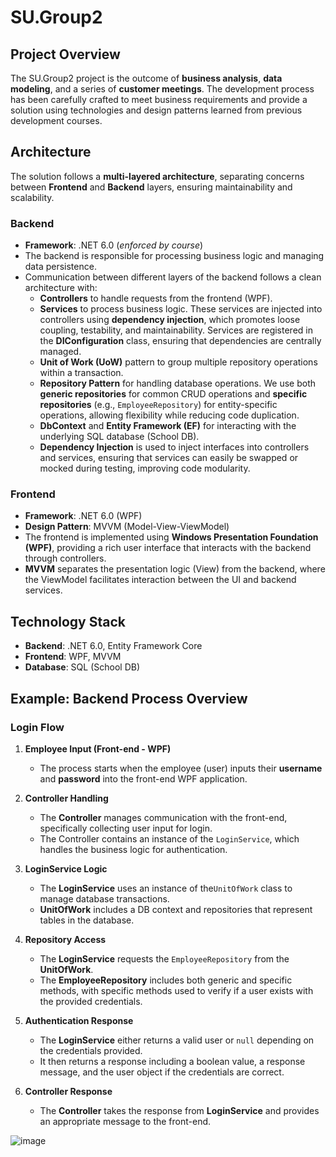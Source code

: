 # SU.Group2

## Project Overview
The SU.Group2 project is the outcome of **business analysis**, **data modeling**, and a series of **customer meetings**. The development process has been carefully crafted to meet business requirements and provide a solution using technologies and design patterns learned from previous development courses.

## Architecture
The solution follows a **multi-layered architecture**, separating concerns between **Frontend** and **Backend** layers, ensuring maintainability and scalability.

### Backend
- **Framework**: .NET 6.0 (_enforced by course_)
- The backend is responsible for processing business logic and managing data persistence.
- Communication between different layers of the backend follows a clean architecture with:
  - **Controllers** to handle requests from the frontend (WPF).
  - **Services** to process business logic. These services are injected into controllers using **dependency injection**, which promotes loose coupling, testability, and maintainability. Services are registered in the **DIConfiguration** class, ensuring that dependencies are centrally managed.
  - **Unit of Work (UoW)** pattern to group multiple repository operations within a transaction.
  - **Repository Pattern** for handling database operations. We use both **generic repositories** for common CRUD operations and **specific repositories** (e.g., `EmployeeRepository`) for entity-specific operations, allowing flexibility while reducing code duplication.
  - **DbContext** and **Entity Framework (EF)** for interacting with the underlying SQL database (School DB).
  - **Dependency Injection** is used to inject interfaces into controllers and services, ensuring that services can easily be swapped or mocked during testing, improving code modularity.

### Frontend
- **Framework**: .NET 6.0 (WPF)
- **Design Pattern**: MVVM (Model-View-ViewModel)
- The frontend is implemented using **Windows Presentation Foundation (WPF)**, providing a rich user interface that interacts with the backend through controllers.
- **MVVM** separates the presentation logic (View) from the backend, where the ViewModel facilitates interaction between the UI and backend services.


## Technology Stack
- **Backend**: .NET 6.0, Entity Framework Core
- **Frontend**: WPF, MVVM
- **Database**: SQL (School DB)


## Example: Backend Process Overview

### Login Flow

1. **Employee Input (Front-end - WPF)**
   - The process starts when the employee (user) inputs their **username** and **password** into the front-end WPF application.

2. **Controller Handling**
   - The **Controller** manages communication with the front-end, specifically collecting user input for login.
   - The Controller contains an instance of the `LoginService`, which handles the business logic for authentication.

3. **LoginService Logic**
   - The **LoginService** uses an instance of the`UnitOfWork` class to manage database transactions.
   - **UnitOfWork** includes a DB context and repositories that represent tables in the database.

4. **Repository Access**
   - The **LoginService** requests the `EmployeeRepository` from the **UnitOfWork**.
   - The **EmployeeRepository** includes both generic and specific methods, with specific methods used to verify if a user exists with the provided credentials.

5. **Authentication Response**
   - The **LoginService** either returns a valid user or `null` depending on the credentials provided.
   - It then returns a response including a boolean value, a response message, and the user object if the credentials are correct.

6. **Controller Response**
   - The **Controller** takes the response from **LoginService** and provides an appropriate message to the front-end.

![image](https://github.com/user-attachments/assets/f7aa07a0-7d91-4510-94c6-ba3b0f963b10)
